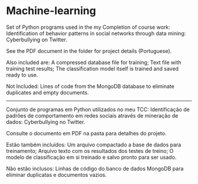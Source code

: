 # Machine-learning
Set of Python programs used in the my Completion of course work: Identification of behavior patterns in social networks through data mining: Cyberbullying on Twitter.

See the PDF document in the folder for project details (Portuguese).

Also included are: 
A compressed database file for training; 
Text file with training test results; 
The classification model itself is trained and saved ready to use.

Not Included: Lines of code from the MongoDB database to eliminate duplicates and empty documents.

-------------------------------------------------------------


Conjunto de programas em Python utilizados no meu TCC: Identificação de padrões de comportamento em redes sociais através de mineração de dados: Cyberbullying no Twitter.

Consulte o documento em PDF na pasta para detalhes do projeto.

Estão também incluídos: 
Um arquivo compactado a base de dados para treinamento; 
Arquivo texto com os resultados dos testes de treino; 
O modelo de classificação em si treinado e salvo pronto para ser usado.

Não estão inclusos:
Linhas de código do banco de dados MongoDB para eliminar duplicatas e documentos vazios.


